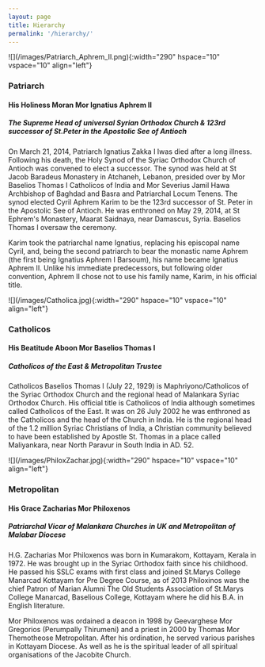 ```yaml
---
layout: page
title: Hierarchy
permalink: '/hierarchy/'
---
```


<div class="clr" />
![](/images/Patriarch_Aphrem_II.png){:width="290" hspace="10" vspace="10" align="left"}

### Patriarch
#### His Holiness Moran Mor Ignatius Aphrem II
##### The Supreme Head of universal Syrian Orthodox Church & 123rd successor of St.Peter in the Apostolic See of Antioch

On March 21, 2014, Patriarch Ignatius Zakka I Iwas died after a long illness. Following his death, the Holy Synod of the Syriac Orthodox Church of Antioch was convened to elect a successor. The synod was held at St Jacob Baradeus Monastery in Atchaneh, Lebanon, presided over by Mor Baselios Thomas I Catholicos of India and Mor Severius Jamil Hawa Archbishop of Baghdad and Basra and Patriarchal Locum Tenens. The synod elected Cyril Aphrem Karim to be the 123rd successor of St. Peter in the Apostolic See of Antioch. He was enthroned on May 29, 2014, at St Ephrem's Monastery, Maarat Saidnaya, near Damascus, Syria. Baselios Thomas I oversaw the ceremony.

Karim took the patriarchal name Ignatius, replacing his episcopal name Cyril, and, being the second patriarch to bear the monastic name Aphrem (the first being Ignatius Aphrem I Barsoum), his name became Ignatius Aphrem II. Unlike his immediate predecessors, but following older convention, Aphrem II chose not to use his family name, Karim, in his official title.

<div class="bg"></div>
![](/images/Catholica.jpg){:width="290" hspace="10" vspace="10" align="left"}

### Catholicos
#### His Beatitude Aboon Mor Baselios Thomas I
##### Catholicos of the East & Metropolitan Trustee

Catholicos Baselios Thomas I (July 22, 1929) is Maphriyono/Catholicos of the Syriac Orthodox Church 
and the regional head of Malankara Syriac Orthodox Church. His official title is Catholicos of India although
sometimes called Catholicos of the East. It was on 26 July 2002 he was enthroned as the Catholicos and the head
of the Church in India. He is the regional head of the 1.2 million Syriac Christians of India, a Christian
community believed to have been established by Apostle St. Thomas in a place called Maliyankara, near North Paravur
in South India in AD. 52.

<div class="bg"></div>
![](/images/PhiloxZachar.jpg){:width="290" hspace="10" vspace="10" align="left"}

### Metropolitan
#### His Grace Zacharias Mor Philoxenos
##### Patriarchal Vicar of Malankara Churches in UK and Metropolitan of Malabar Diocese

H.G. Zacharias Mor Philoxenos was born in Kumarakom, Kottayam, Kerala in 1972. He was brought up in the Syriac Orthodox faith since his childhood. He passed his SSLC exams with first class and joined St.Marys College Manarcad Kottayam for Pre Degree Course, as of 2013 Philoxinos was the chief Patron of Marian Alumni The Old Students Association of St.Marys College Manarcad, Baselious College, Kottayam where he did his B.A. in English literature.

Mor Philoxenos was ordained a deacon in 1998 by Geevarghese Mor Gregorios (Perumpally Thirumeni) and a priest in 2000 by Thomas Mor Themotheose Metropolitan. After his ordination, he served various parishes in Kottayam Diocese. As well as he is the spiritual leader of all spiritual organisations of the Jacobite Church.
